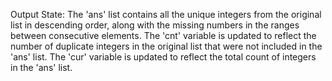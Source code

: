 Output State: The 'ans' list contains all the unique integers from the original list in descending order, along with the missing numbers in the ranges between consecutive elements. The 'cnt' variable is updated to reflect the number of duplicate integers in the original list that were not included in the 'ans' list. The 'cur' variable is updated to reflect the total count of integers in the 'ans' list.